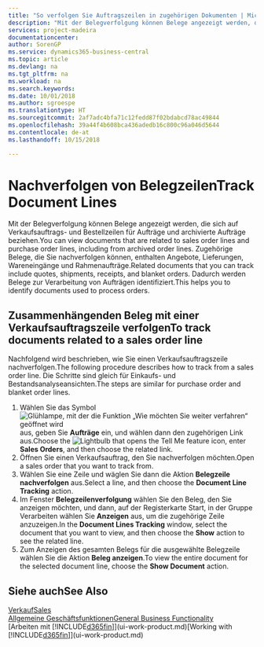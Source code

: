 ```yaml
---
title: "So verfolgen Sie Auftragszeilen in zugehörigen Dokumenten | Microsoft Docs"
description: "Mit der Belegverfolgung können Belege angezeigt werden, die sich auf Verkaufsauftrags- und Bestellzeilen für Aufträge und archivierte Aufträge beziehen. Zugehörige Belege, die Sie nachverfolgen können, enthalten Angebote, Lieferungen, Wareneingänge und Rahmenaufträge. Dadurch werden Belege zur Verarbeitung von Aufträgen identifiziert."
services: project-madeira
documentationcenter: 
author: SorenGP
ms.service: dynamics365-business-central
ms.topic: article
ms.devlang: na
ms.tgt_pltfrm: na
ms.workload: na
ms.search.keywords: 
ms.date: 10/01/2018
ms.author: sgroespe
ms.translationtype: HT
ms.sourcegitcommit: 2af7adc4bfa71c12fedd87f02bdabcd78ac49844
ms.openlocfilehash: 39a44f4b608bca436adedb16c800c96a046d5644
ms.contentlocale: de-at
ms.lasthandoff: 10/15/2018

---
```

# <a name="track-document-lines"></a><span data-ttu-id="17e3f-105">Nachverfolgen von Belegzeilen</span><span class="sxs-lookup"><span data-stu-id="17e3f-105">Track Document Lines</span></span>
<span data-ttu-id="17e3f-106">Mit der Belegverfolgung können Belege angezeigt werden, die sich auf Verkaufsauftrags- und Bestellzeilen für Aufträge und archivierte Aufträge beziehen.</span><span class="sxs-lookup"><span data-stu-id="17e3f-106">You can view documents that are related to sales order lines and purchase order lines, including from archived order lines.</span></span> <span data-ttu-id="17e3f-107">Zugehörige Belege, die Sie nachverfolgen können, enthalten Angebote, Lieferungen, Wareneingänge und Rahmenaufträge.</span><span class="sxs-lookup"><span data-stu-id="17e3f-107">Related documents that you can track include quotes, shipments, receipts, and blanket orders.</span></span> <span data-ttu-id="17e3f-108">Dadurch werden Belege zur Verarbeitung von Aufträgen identifiziert.</span><span class="sxs-lookup"><span data-stu-id="17e3f-108">This helps you to identify documents used to process orders.</span></span>  

## <a name="to-track-documents-related-to-a-sales-order-line"></a><span data-ttu-id="17e3f-109">Zusammenhängenden Beleg mit einer Verkaufsauftragszeile verfolgen</span><span class="sxs-lookup"><span data-stu-id="17e3f-109">To track documents related to a sales order line</span></span>
<span data-ttu-id="17e3f-110">Nachfolgend wird beschrieben, wie Sie einen Verkaufsauftragszeile nachverfolgen.</span><span class="sxs-lookup"><span data-stu-id="17e3f-110">The following procedure describes how to track from a sales order line.</span></span> <span data-ttu-id="17e3f-111">Die Schritte sind gleich für Einkaufs- und Bestandsanalyseansichten.</span><span class="sxs-lookup"><span data-stu-id="17e3f-111">The steps are similar for purchase order and blanket order lines.</span></span>

1.  <span data-ttu-id="17e3f-112">Wählen Sie das Symbol ![Glühlampe, mit der die Funktion „Wie möchten Sie weiter verfahren“ geöffnet wird](media/ui-search/search_small.png "Wie möchten Sie weiter verfahren?") aus, geben Sie **Aufträge** ein, und wählen dann den zugehörigen Link aus.</span><span class="sxs-lookup"><span data-stu-id="17e3f-112">Choose the ![Lightbulb that opens the Tell Me feature](media/ui-search/search_small.png "Tell me what you want to do") icon, enter **Sales Orders**, and then choose the related link.</span></span>  
2.  <span data-ttu-id="17e3f-113">Öffnen Sie einen Verkaufsauftrag, den Sie nachverfolgen möchten.</span><span class="sxs-lookup"><span data-stu-id="17e3f-113">Open a sales order that you want to track from.</span></span>  
3.  <span data-ttu-id="17e3f-114">Wählen Sie eine Zeile und wäglen Sie dann die Aktion **Belegzeile nachverfolgen** aus.</span><span class="sxs-lookup"><span data-stu-id="17e3f-114">Select a line, and then choose the **Document Line Tracking** action.</span></span>
4. <span data-ttu-id="17e3f-115">Im Fenster **Belegzeilenverfolgung** wählen Sie den Beleg, den Sie anzeigen möchten, und dann, auf der Registerkarte Start, in der Gruppe Verarbeiten wählen Sie **Anzeigen** aus, um die zugehörige Zeile anzuzeigen.</span><span class="sxs-lookup"><span data-stu-id="17e3f-115">In the **Document Lines Tracking** window, select the document that you want to view, and then choose the **Show** action to see the related line.</span></span>
5. <span data-ttu-id="17e3f-116">Zum Anzeigen des gesamten Belegs für die ausgewählte Belegzeile wählen Sie die Aktion **Beleg anzeigen**.</span><span class="sxs-lookup"><span data-stu-id="17e3f-116">To view the entire document for the selected document line, choose the **Show Document** action.</span></span>

## <a name="see-also"></a><span data-ttu-id="17e3f-117">Siehe auch</span><span class="sxs-lookup"><span data-stu-id="17e3f-117">See Also</span></span>
[<span data-ttu-id="17e3f-118">Verkauf</span><span class="sxs-lookup"><span data-stu-id="17e3f-118">Sales</span></span>](sales-manage-sales.md)  
[<span data-ttu-id="17e3f-119">Allgemeine Geschäftsfunktionen</span><span class="sxs-lookup"><span data-stu-id="17e3f-119">General Business Functionality</span></span>](ui-across-business-areas.md)  
<span data-ttu-id="17e3f-120">[Arbeiten mit [!INCLUDE[d365fin](includes/d365fin_md.md)]](ui-work-product.md)</span><span class="sxs-lookup"><span data-stu-id="17e3f-120">[Working with [!INCLUDE[d365fin](includes/d365fin_md.md)]](ui-work-product.md)</span></span>

